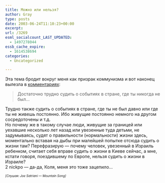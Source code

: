 ```yaml
---
title: Можно или нельзя?
author: Gray
type: posts
date: 2003-06-24T11:10:23+00:00
excerpt:
url: /3269
esml_socialcount_LAST_UPDATED:
  - 1497278044
essb_cache_expire:
  - 1614538694
categories:
  - Uncategorized

---
```








Эта тема бродит вокруг меня как призрак коммунизма и вот наконец вылезла в <a href="http://www.searchengines.ru/cgi-bin/blog/mt-comments.cgi?entry_id=1092" target="_blank">комментариях</a>:

> Достаточно трудно судить о событиях в стране, где ты никогда не был&#8230;

Трудно также судить о событиях в стране, где ты не был давно или где ты не живешь постоянно. Ибо живущие постоянно немного на другом сосредоточены и т.д.  
Но почему же в такому случае люди, живущие за границей или уехавшие несколько лет назад или увезенные туда детьми, не задумываясь, судят о правильности (нормальности) жизни здесь, моментально вставая на дыбы при малейшей попытке отсюда судить о жизни там? Перефразирую &#8212; почему человек, увезенный в Израиль ребенком, считает себя вправе судить о жизни в Киеве сейчас, а мне, кстати говоря, поездившему по Европе, нельзя судить о жизни в Израиле?  
2 nickpo &#8212; да-да, Коля, меня это тоже зацепило&#8230;

_<font size="1">[Слушая: Joe Satriani &#8212; Mountain Song]</font>_